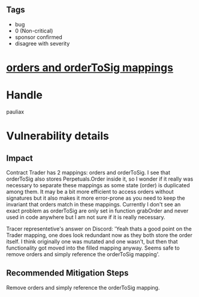 ## Tags

- bug
- 0 (Non-critical)
- sponsor confirmed
- disagree with severity

# [orders and orderToSig mappings](https://github.com/code-423n4/2021-06-tracer-findings/issues/47) 

# Handle

pauliax


# Vulnerability details

## Impact
Contract Trader has 2 mappings: orders and orderToSig. I see that orderToSig also stores Perpetuals.Order inside it, so I wonder if it really was necessary to separate these mappings as some state (order) is duplicated among them. It may be a bit more efficient to access orders without signatures but it also makes it more error-prone as you need to keep the invariant that orders match in these mappings. Currently I don't see an exact problem as orderToSig are only set in function grabOrder and never used in code anywhere but I am not sure if it is really necessary. 

Tracer representetive's answer on Discord: 'Yeah thats a good point on the Trader mapping, one does look redundant now as they both store the order itself. I think originally one was mutated and one wasn't, but then that functionality got moved into the filled mapping anyway. Seems safe to remove orders and simply reference the orderToSig mapping'.

## Recommended Mitigation Steps
Remove orders and simply reference the orderToSig mapping.

